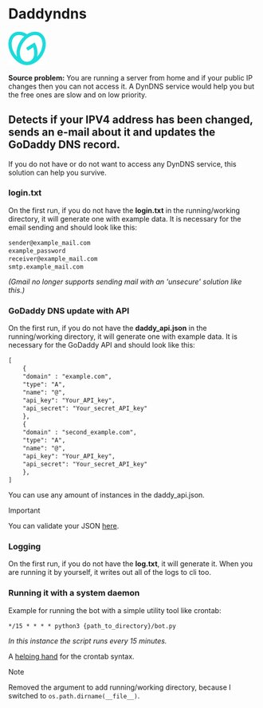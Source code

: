 # Daddyndns
<img src="https://raw.githubusercontent.com/notvillers/GoDaddyAPI-dyndns/main/misc/godaddy_logo.png" alt="godaddy" width="75"/>

**Source problem:** You are running a server from home and if your public IP changes then you can not access it. A DynDNS service would help you but the free ones are slow and on low priority.

## Detects if your IPV4 address has been changed, sends an e-mail about it and updates the GoDaddy DNS record.
If you do not have or do not want to access any DynDNS service, this solution can help you survive.

### login.txt
On the first run, if you do not have the **login.txt** in the running/working directory, it will generate one with example data. It is necessary for the email sending and should look like this:
```
sender@example_mail.com
example_password
receiver@example_mail.com
smtp.example_mail.com
```
_(Gmail no longer supports sending mail with an 'unsecure' solution like this.)_

### GoDaddy DNS update with API
On the first run, if you do not have the **daddy_api.json** in the running/working directory, it will generate one with example data. It is necessary for the GoDaddy API and should look like this:
```
[
    {
    "domain" : "example.com",
    "type": "A",
    "name": "@",
    "api_key": "Your_API_key",
    "api_secret": "Your_secret_API_key"
    },
    {
    "domain" : "second_example.com",
    "type": "A",
    "name": "@",
    "api_key": "Your_API_key",
    "api_secret": "Your_secret_API_key"
    },
]
```
You can use any amount of instances in the daddy_api.json.
> [!IMPORTANT]
> You can validate your JSON [here](https://jsonlint.com/).

### Logging
On the first run, if you do not have the **log.txt**, it will generate it.
When you are running it by yourself, it writes out all of the logs to cli too.

### Running it with a system daemon
Example for running the bot with a simple utility tool like crontab:
```
*/15 * * * * python3 {path_to_directory}/bot.py
```
_In this instance the script runs every 15 minutes._

A [helping hand](https://cron.help/) for the crontab syntax.

> [!NOTE]
> Removed the argument to add running/working directory, because I switched to `os.path.dirname(__file__)`.